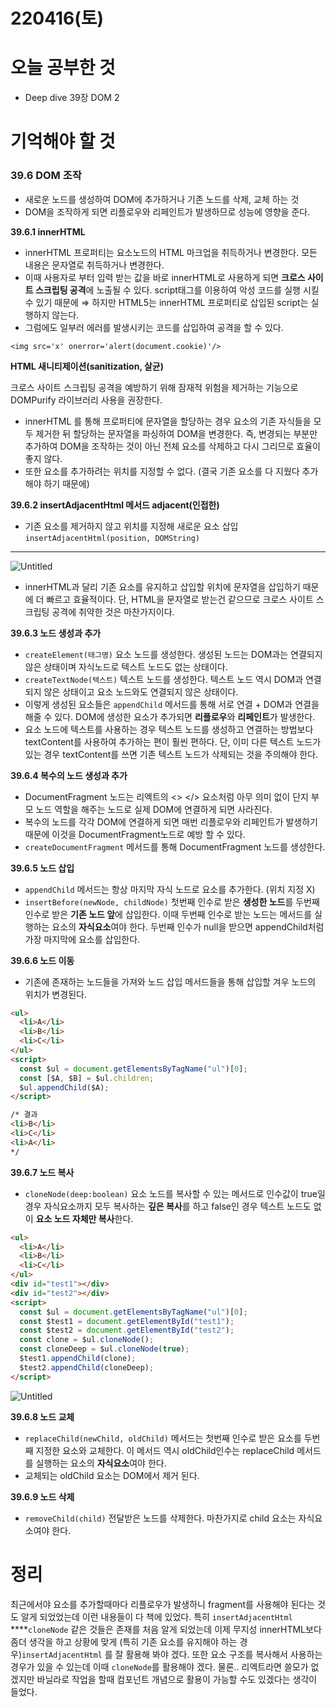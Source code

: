# 220416(토)

# 오늘 공부한 것

- Deep dive 39장 DOM 2

# 기억해야 할 것

### 39.6 DOM 조작

- 새로운 노드를 생성하여 DOM에 추가하거나 기존 노드를 삭제, 교체 하는 것
- DOM을 조작하게 되면 리플로우와 리페인트가 발생하므로 성능에 영향을 준다.

**39.6.1 innerHTML**

- innerHTML 프로퍼티는 요소노드의 HTML 마크업을 취득하거나 변경한다.
  모든 내용은 문자열로 취득하거나 변경한다.
- 이때 사용자로 부터 입력 받는 값을 바로 innerHTML로 사용하게 되면 **크로스 사이트 스크립팅 공격**에 노출될 수 있다. script태그를 이용하여 악성 코드를 실행 시킬수 있기 때문에
  ⇒ 하지만 HTML5는 innerHTML 프로퍼티로 삽입된 script는 실행하지 않는다.
- 그럼에도 일부러 에러를 발생시키는 코드를 삽입하여 공격을 할 수 있다.

`<img src='x' onerror='alert(document.cookie)'/>`

**HTML 새니티제이션(sanitization, 살균)**

크로스 사이트 스크립팅 공격을 예방하기 위해 잠재적 위험을 제거하는 기능으로 DOMPurify 라이브러리 사용을 권장한다.

- innerHTML 를 통해 프로퍼티에 문자열을 할당하는 경우 요소의 기존 자식들을 모두 제거한 뒤 할당하는 문자열을 파싱하여 DOM을 변경한다.
  즉, 변경되는 부분만 추가하여 DOM을 조작하는 것이 아닌 전체 요소를 삭제하고 다시 그리므로 효율이 좋지 않다.
- 또한 요소를 추가하려는 위치를 지정할 수 없다. (결국 기존 요소를 다 지웠다 추가해야 하기 때문에)

**39.6.2 insertAdjacentHtml 메서드 adjacent(인접한)**

- 기존 요소를 제거하지 않고 위치를 지정해 새로운 요소 삽입
  `insertAdjacentHtml(position, DOMString)`

---

![Untitled](https://s3.us-west-2.amazonaws.com/secure.notion-static.com/6a57a1d5-a47c-4a39-9551-b0464101ae08/Untitled.png?X-Amz-Algorithm=AWS4-HMAC-SHA256&X-Amz-Content-Sha256=UNSIGNED-PAYLOAD&X-Amz-Credential=AKIAT73L2G45EIPT3X45%2F20220416%2Fus-west-2%2Fs3%2Faws4_request&X-Amz-Date=20220416T140448Z&X-Amz-Expires=86400&X-Amz-Signature=72d304fae9c4fe9b759b680e6dd8c852220556110125251380c667db6c1f9500&X-Amz-SignedHeaders=host&response-content-disposition=filename%20%3D%22Untitled.png%22&x-id=GetObject)

- innerHTML과 달리 기존 요소를 유지하고 삽입할 위치에 문자열을 삽입하기 때문에 더 빠르고 효율적이다.
  단, HTML을 문자열로 받는건 같으므로 크로스 사이트 스크립팅 공격에 취약한 것은 마찬가지이다.

**39.6.3 노드 생성과 추가**

- `createElement(태그명)` 요소 노드를 생성한다. 생성된 노드는 DOM과는 연결되지 않은 상태이며 자식노드로 텍스트 노드도 없는 상태이다.
- `createTextNode(텍스트)` 텍스트 노드를 생성한다. 텍스트 노드 역시 DOM과 연결되지 않은 상태이고 요소 노드와도 연결되지 않은 상태이다.
- 이렇게 생성된 요소들은 `appendChild` 메서드를 통해 서로 연결 + DOM과 연결을 해줄 수 있다.
  DOM에 생성한 요소가 추가되면 **리플로우**와 **리페인트**가 발생한다.
- 요소 노드에 텍스트를 사용하는 경우 텍스트 노드를 생성하고 연결하는 방법보다 textContent를 사용하여 추가하는 편이 훨씬 편하다.
  단, 이미 다른 텍스트 노드가 있는 경우 textContent를 쓰면 기존 텍스트 노드가 삭제되는 것을 주의해야 한다.

**39.6.4 복수의 노드 생성과 추가**

- DocumentFragment 노드는 리엑트의 <> </> 요소처럼 아무 의미 없이 단지 부모 노드 역할을 해주는 노드로 실제 DOM에 연결하게 되면 사라진다.
- 복수의 노드를 각각 DOM에 연결하게 되면 매번 리플로우와 리페인트가 발생하기 때문에 이것을 DocumentFragment노드로 예방 할 수 있다.
- `createDocumentFragment` 메서드를 통해 DocumentFragment 노드를 생성한다.

**39.6.5 노드 삽입**

- `appendChild` 메서드는 항상 마지막 자식 노드로 요소를 추가한다. (위치 지정 X)
- `insertBefore(newNode, childNode)` 첫번째 인수로 받은 **생성한 노드**를 두번째 인수로 받은 **기존 노드 앞**에 삽입한다.
  이때 두번째 인수로 받는 노드는 메서드를 실행하는 요소의 **자식요소**여야 한다.
  두번째 인수가 null을 받으면 appendChild처럼 가장 마지막에 요소를 삽입한다.

**39.6.6 노드 이동**

- 기존에 존재하는 노드들을 가져와 노드 삽입 메서드들을 통해 삽입할 겨우 노드의 위치가 변경된다.

```html
<ul>
  <li>A</li>
  <li>B</li>
  <li>C</li>
</ul>
<script>
  const $ul = document.getElementsByTagName("ul")[0];
  const [$A, $B] = $ul.children;
  $ul.appendChild($A);
</script>

/* 결과
<li>B</li>
<li>C</li>
<li>A</li>
*/
```

**39.6.7 노드 복사**

- `cloneNode(deep:boolean)` 요소 노드를 복사할 수 있는 메서드로 인수값이 true일 경우 자식요소까지 모두 복사하는 **깊은 복사**를 하고 false인 경우 텍스트 노드도 없이 **요소 노드 자체만 복사**한다.

```html
<ul>
  <li>A</li>
  <li>B</li>
  <li>C</li>
</ul>
<div id="test1"></div>
<div id="test2"></div>
<script>
  const $ul = document.getElementsByTagName("ul")[0];
  const $test1 = document.getElementById("test1");
  const $test2 = document.getElementById("test2");
  const clone = $ul.cloneNode();
  const cloneDeep = $ul.cloneNode(true);
  $test1.appendChild(clone);
  $test2.appendChild(cloneDeep);
</script>
```

![Untitled](https://s3.us-west-2.amazonaws.com/secure.notion-static.com/abc99acb-0349-4098-8a5f-18a8fbcd780d/Untitled.png?X-Amz-Algorithm=AWS4-HMAC-SHA256&X-Amz-Content-Sha256=UNSIGNED-PAYLOAD&X-Amz-Credential=AKIAT73L2G45EIPT3X45%2F20220416%2Fus-west-2%2Fs3%2Faws4_request&X-Amz-Date=20220416T140512Z&X-Amz-Expires=86400&X-Amz-Signature=9e5b8f15a2c0ed227953c8ca45d8d7bba83cdc5a81779fbd76c3901339a113e1&X-Amz-SignedHeaders=host&response-content-disposition=filename%20%3D%22Untitled.png%22&x-id=GetObject)

**39.6.8 노드 교체**

- `replaceChild(newChild, oldChild)` 메서드는 첫번째 인수로 받은 요소를 두번째 지정한 요소와 교체한다. 이 메서드 역시 oldChild인수는 replaceChild 메서드를 실행하는 요소의 **자식요소**여야 한다.
- 교체되는 oldChild 요소는 DOM에서 제거 된다.

**39.6.9 노드 삭제**

- `removeChild(child)` 전달받은 노드를 삭제한다. 마찬가지로 child 요소는 자식요소여야 한다.

# 정리

최근에서야 요소를 추가할때마다 리플로우가 발생하니 fragment를 사용해야 된다는 것도 알게 되었었는데 이런 내용들이 다 책에 있었다. 특히 `insertAdjacentHtml` \*\*\*\*`cloneNode` 같은 것들은 존재를 처음 알게 되었는데 이제 무지성 innerHTML보다 좀더 생각을 하고 상황에 맞게 (특히 기존 요소를 유지해야 하는 경우)`insertAdjacentHtml` 를 잘 활용해 봐야 겠다. 또한 요소 구조를 복사해서 사용하는 경우가 있을 수 있는데 이때 `cloneNode`를 활용해야 겠다. 물론.. 리엑트라면 쓸모가 없겠지만 바닐라로 작업을 할때 컴포넌트 개념으로 활용이 가능할 수도 있겠다는 생각이 들었다.
